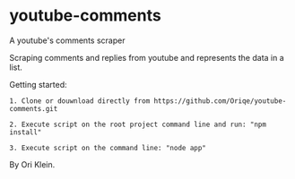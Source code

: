 # youtube-comments

A youtube's comments scraper

Scraping comments and replies from youtube and represents the data in a list.

Getting started:

    1. Clone or douwnload directly from https://github.com/Oriqe/youtube-comments.git
    
    2. Execute script on the root project command line and run: "npm install"
    
    3. Execute script on the command line: "node app"

By Ori Klein.
